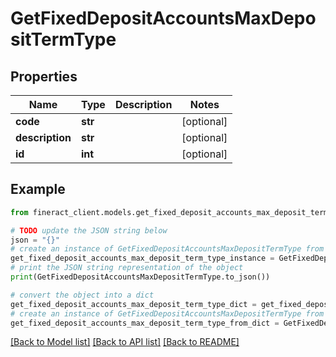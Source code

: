 # GetFixedDepositAccountsMaxDepositTermType


## Properties

Name | Type | Description | Notes
------------ | ------------- | ------------- | -------------
**code** | **str** |  | [optional] 
**description** | **str** |  | [optional] 
**id** | **int** |  | [optional] 

## Example

```python
from fineract_client.models.get_fixed_deposit_accounts_max_deposit_term_type import GetFixedDepositAccountsMaxDepositTermType

# TODO update the JSON string below
json = "{}"
# create an instance of GetFixedDepositAccountsMaxDepositTermType from a JSON string
get_fixed_deposit_accounts_max_deposit_term_type_instance = GetFixedDepositAccountsMaxDepositTermType.from_json(json)
# print the JSON string representation of the object
print(GetFixedDepositAccountsMaxDepositTermType.to_json())

# convert the object into a dict
get_fixed_deposit_accounts_max_deposit_term_type_dict = get_fixed_deposit_accounts_max_deposit_term_type_instance.to_dict()
# create an instance of GetFixedDepositAccountsMaxDepositTermType from a dict
get_fixed_deposit_accounts_max_deposit_term_type_from_dict = GetFixedDepositAccountsMaxDepositTermType.from_dict(get_fixed_deposit_accounts_max_deposit_term_type_dict)
```
[[Back to Model list]](../README.md#documentation-for-models) [[Back to API list]](../README.md#documentation-for-api-endpoints) [[Back to README]](../README.md)


